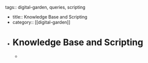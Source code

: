 tags:: digital-garden, queries, scripting

- title:: Knowledge Base and Scripting
- category:: [[digital-garden]]
- # Knowledge Base and Scripting
	-